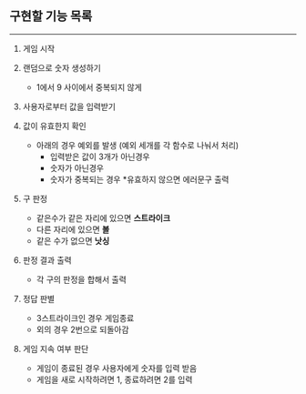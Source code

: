 ## 구현할 기능 목록

* * * 

1. 게임 시작

2. 랜덤으로 숫자 생성하기
    * 1에서 9 사이에서 중복되지 않게

3. 사용자로부터 값을 입력받기

4. 값이 유효한지 확인
    * 아래의 경우 예외를 발생 (예외 세개를 각 함수로 나눠서 처리)
      * 입력받은 값이 3개가 아닌경우
      * 숫자가 아닌경우
      * 숫자가 중복되는 경우
    *유효하지 않으면 에러문구 출력

5. 구 판정
    * 같은수가 같은 자리에 있으면 **스트라이크**
    * 다른 자리에 있으면 **볼**
    * 같은 수가 없으면 **낫싱**

6. 판정 결과 출력
    * 각 구의 판정을 합해서 출력

7. 정답 판별
    * 3스트라이크인 경우 게임종료
    * 외의 경우 2번으로 되돌아감

8. 게임 지속 여부 판단
    * 게임이 종료된 경우 사용자에게 숫자를 입력 받음  
    * 게임을 새로 시작하려면 1, 종료하려면 2를 입력